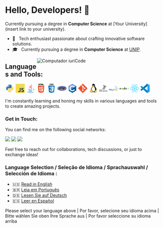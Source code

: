# Hello, Developers! 👋

 Currently pursuing a degree in **Computer Science** at [Your University] (insert link to your university).

- 🤔 &nbsp; Tech enthusiast passionate about crafting innovative software solutions.
- 🎓 &nbsp; Currently pursuing a degree in **Computer Science** at <a href="https://www.unip.br/">UNIP</a>.

<img src="https://raw.githubusercontent.com/MicaelliMedeiros/micaellimedeiros/master/image/computer-illustration.png" min-width="400px" max-width="400px" width="400px" align="right" alt="Computador iuriCode">

## Languages and Tools:

<code><img height="30" src="https://github.com/devicons/devicon/blob/master/icons/python/python-original.svg"></code>
<code><img height="30" src="https://github.com/devicons/devicon/blob/master/icons/javascript/javascript-original.svg"></code>
<code><img height="30" src="https://github.com/devicons/devicon/blob/master/icons/java/java-original.svg"></code>
<code><img height="30" src="https://github.com/devicons/devicon/blob/master/icons/html5/html5-original-wordmark.svg"></code>
<code><img height="30" src="https://github.com/devicons/devicon/blob/master/icons/css3/css3-original-wordmark.svg"></code>
<code><img height="30" src="https://github.com/devicons/devicon/blob/master/icons/php/php-original.svg"></code>
<code><img height="30" src="https://github.com/devicons/devicon/blob/master/icons/c/c-original.svg"></code>
<code><img height="30" src="https://github.com/devicons/devicon/blob/master/icons/git/git-original.svg"></code>
<code><img height="30" src="https://github.com/devicons/devicon/blob/master/icons/linux/linux-original.svg"></code>
<code><img height="30" src="https://github.com/devicons/devicon/blob/master/icons/microsoftsqlserver/microsoftsqlserver-plain-wordmark.svg"></code>
<code><img height="30" src="https://github.com/devicons/devicon/blob/master/icons/mysql/mysql-original-wordmark.svg"></code>
<code><img height="30" src="https://github.com/devicons/devicon/blob/master/icons/nodejs/nodejs-original-wordmark.svg"></code>
<code><img height="30" src="https://github.com/devicons/devicon/blob/master/icons/react/react-original.svg"></code>
<code><img height="30" src="https://github.com/devicons/devicon/blob/master/icons/vscode/vscode-original.svg"></code>

I'm constantly learning and honing my skills in various languages and tools to create amazing projects.

### Get in Touch:

You can find me on the following social networks:

<p align="left">
  <a href="https://api.whatsapp.com/send?phone=5511996933977&text=Olá" target="_blank"><img src="https://img.shields.io/badge/WhatsApp-25D366?style=for-the-badge&logo=whatsapp&logoColor=white" target="_blank"></a>
  <a href= "https://www.linkedin.com/in/italo-moura-7779a9232" target="_blank"><img src="https://img.shields.io/badge/-LinkedIn-%230077B5?style=for-the-badge&logo=linkedin&logoColor=white" target="_blank"></a> 
  <a href = "mailto:italomourasant9@gmail.com"><img src="https://img.shields.io/badge/Gmail-D14836?style=for-the-badge&logo=gmail&logoColor=white" target="_blank"></a>
</p>  

Feel free to reach out for collaborations, tech discussions, or just to exchange ideas!

###  Language Selection / Seleção de Idioma / Sprachauswahl / Selección de Idioma :

- 🇺🇸 [Read in English](README.en.md)
- 🇧🇷 [Leia em Português](README.pt.md)
- 🇩🇪 [Lesen Sie auf Deutsch](README.de.md)
- 🇪🇸 [Leer en Español](README.es.md)

Please select your language above | Por favor, selecione seu idioma acima | Bitte wählen Sie oben Ihre Sprache aus | Por favor seleccione su idioma arriba
